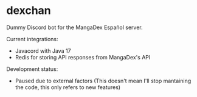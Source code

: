 # dexchan
Dummy Discord bot for the MangaDex Español server.

Current integrations:
- Javacord with Java 17
- Redis for storing API responses from MangaDex's API

Development status:
- Paused due to external factors
(This doesn't mean I'll stop mantaining the code, this only refers to new features)

